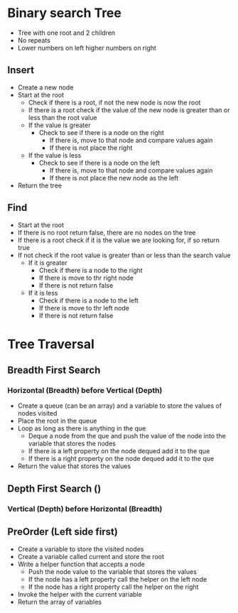 # Binary search Tree

- Tree with one root and 2 children
- No repeats
- Lower numbers on left higher numbers on right

## Insert

- Create a new node
- Start at the root
  - Check if there is a root, if not the new node is now the root
  - If there is a root check if the value of the new node is greater than or less than the root value
  - If the value is greater
    - Check to see if there is a node on the right
      - If there is, move to that node and compare values again
      - If there is not place the right
  - If the value is less
    - Check to see if there is a node on the left
      - If there is, move to that node and compare values again
      - If there is not place the new node as the left
- Return the tree

## Find

- Start at the root
- If there is no root return false, there are no nodes on the tree
- If there is a root check if it is the value we are looking for, if so return true
- If not check if the root value is greater than or less than the search value
  - If it is greater
    - Check if there is a node to the right
    - If there is move to thr right node
    - If there is not return false
  - If it is less
    - Check if there is a node to the left
    - If there is move to thr left node
    - If there is not return false

# Tree Traversal

## Breadth First Search

### Horizontal (Breadth) before Vertical (Depth)

- Create a queue (can be an array) and a variable to store the values of nodes visited
- Place the root in the queue
- Loop as long as there is anything in the que
  - Deque a node from the que and push the value of the node into the variable that stores the nodes
  - If there is a left property on the node dequed add it to the que
  - If there is a right property on the node dequed add it to the que
- Return the value that stores the values

## Depth First Search ()

### Vertical (Depth) before Horizontal (Breadth)

## PreOrder (Left side first)

- Create a variable to store the visited nodes
- Create a variable called current and store the root
- Write a helper function that accepts a node
  - Push the node value to the variable that stores the values
  - If the node has a left property call the helper on the left node
  - If the node has a right property call the helper on the right
- Invoke the helper with the current variable
- Return the array of variables
